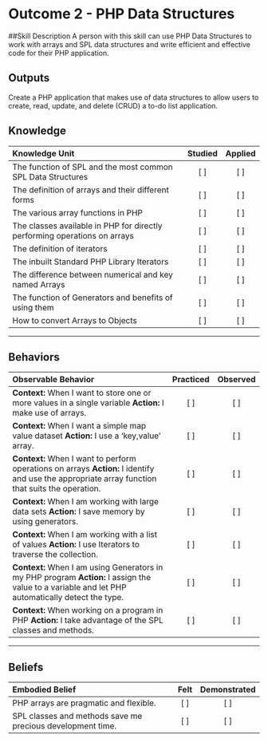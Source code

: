 # Outcome 2 - PHP Data Structures
##Skill Description
A person with this skill can use PHP Data Structures to work with arrays and SPL data structures and write efficient and effective code for their PHP application. 

## Outputs

Create a PHP application that makes use of data structures to allow users to create, read, update, and delete (CRUD) a to-do list application.

## Knowledge


| Knowledge Unit   |      Studied      | Applied |
|:-------------|:------------------:|:--------:|
| The function of SPL and the most common SPL Data Structures | [ ] | [ ] |
| The definition of arrays and their different forms | [ ] | [ ] |
| The various array functions in PHP | [ ] | [ ] |
| The classes available in PHP for directly performing operations on arrays| [ ] | [ ] |
| The definition of iterators| [ ] | [ ] |
| The inbuilt Standard PHP Library Iterators| [ ] | [ ] |
| The difference between numerical and key named Arrays | [ ] | [ ] |
| The function of Generators and benefits of using them| [ ] | [ ] |
| How to convert Arrays to Objects | [ ] | [ ] |

----------


## Behaviors

| Observable Behavior   |      Practiced      | Observed |
|:-------------|:------------------:|:--------:|
| **Context:**  When I want to store one or more values in a single variable **Action:**  I make use of arrays.| [ ] | [ ]  |
| **Context:** When I want a simple map value dataset **Action:** I use a ‘key,value’ array.|   [ ]   |   [ ] |
| **Context:** When I want to perform operations on arrays **Action:** I identify and use the appropriate array function that suits the operation.|   [ ]   |   [ ] |
| **Context:** When I am working with large data sets **Action:**  I save memory by using generators. |   [ ]   |   [ ] |
| **Context:** When I am working with a list of values **Action:** I use Iterators to traverse the collection.|   [ ]   |   [ ] |
| **Context:** When I am using Generators in my PHP program **Action:** I assign the value to a variable and let PHP automatically detect the type. |   [ ]   |   [ ] |
| **Context:** When working on a program in PHP **Action:** I take advantage of the SPL classes and methods. |   [ ]   |   [ ] |

----------


## Beliefs


| Embodied Belief   |      Felt      | Demonstrated |
|:-------------|:------------------:|:--------:|
| PHP arrays are pragmatic and flexible.| [ ] | [ ]  |
| SPL classes and methods save me precious development time.| [ ] | [ ]  |
